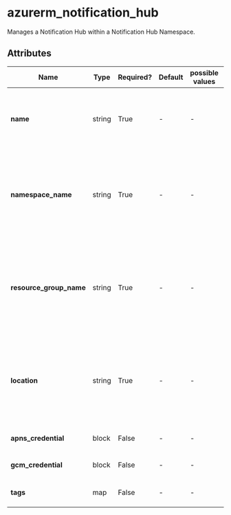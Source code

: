 # azurerm_notification_hub

Manages a Notification Hub within a Notification Hub Namespace.

## Attributes

| Name | Type | Required? | Default  | possible values | Description |
| ---- | ---- | --------- | -------- | ----------- | ----------- |
| **name** | string | True | -  |  -  | The name to use for this Notification Hub. Changing this forces a new resource to be created. | 
| **namespace_name** | string | True | -  |  -  | The name of the Notification Hub Namespace in which to create this Notification Hub. Changing this forces a new resource to be created. | 
| **resource_group_name** | string | True | -  |  -  | The name of the Resource Group in which the Notification Hub Namespace exists. Changing this forces a new resource to be created. | 
| **location** | string | True | -  |  -  | The Azure Region in which this Notification Hub Namespace exists. Changing this forces a new resource to be created. | 
| **apns_credential** | block | False | -  |  -  | A `apns_credential` block. | 
| **gcm_credential** | block | False | -  |  -  | A `gcm_credential` block. | 
| **tags** | map | False | -  |  -  | A mapping of tags to assign to the resource. | 


